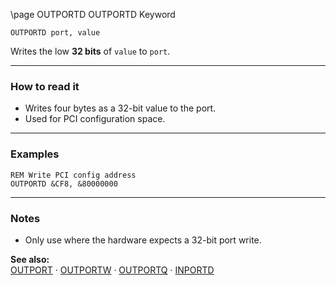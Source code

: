 \page OUTPORTD OUTPORTD Keyword
```basic
OUTPORTD port, value
```

Writes the low **32 bits** of `value` to `port`.

---

### How to read it

- Writes four bytes as a 32-bit value to the port.
- Used for PCI configuration space.

---

### Examples
```basic
REM Write PCI config address
OUTPORTD &CF8, &80000000
```

---

### Notes
- Only use where the hardware expects a 32-bit port write.

**See also:**  
[OUTPORT](https://github.com/brainboxdotcc/retro-rocket/wiki/OUTPORT) · [OUTPORTW](https://github.com/brainboxdotcc/retro-rocket/wiki/OUTPORTW) · [OUTPORTQ](https://github.com/brainboxdotcc/retro-rocket/wiki/OUTPORTQ) · [INPORTD](https://github.com/brainboxdotcc/retro-rocket/wiki/INPORTD)
